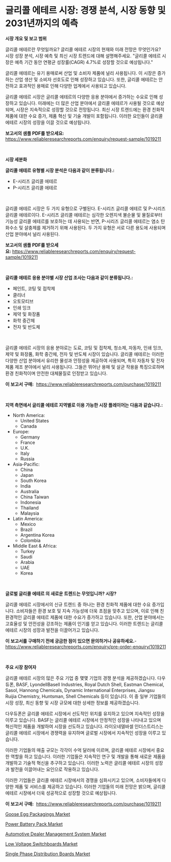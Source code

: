 <p><h1>글리콜 에테르 시장: 경쟁 분석, 시장 동향 및 2031년까지의 예측</h1></p><p><strong>시장 개요 및 보고 범위</strong></p>
<p><p>글리콜 에테르란 무엇일까요? 글리콜 에테르 시장의 현재와 미래 전망은 무엇인가요? 시장 성장 분석, 시장 예측 및 최신 시장 트렌드에 대해 설명해주세요. "글리콜 에테르 시장은 예측 기간 동안 연평균 성장률(CAGR) 4.7%로 성장할 것으로 예상됩니다." </p><p>글리콜 에테르는 유기 용매로써 산업 및 소비자 제품에 널리 사용됩니다. 이 시장은 증가하는 산업 생산 및 소비자 선호도로 인해 성장하고 있습니다. 또한, 글리콜 에테르는 안전하고 효과적인 용매로 인해 다양한 업계에서 사용되고 있습니다.</p><p>글리콜 에테르 시장은 글리콜 에테르의 다양한 응용 분야에서 증가하는 수요로 인해 성장하고 있습니다. 미래에는 더 많은 산업 분야에서 글리콜 에테르가 사용될 것으로 예상되며, 시장은 지속적으로 성장할 것으로 전망됩니다. 최신 시장 트렌드에는 환경 친화적 제품에 대한 수요 증가, 제품 혁신 및 기술 개발이 포함됩니다. 이러한 요인들이 글리콜 에테르 시장의 성장을 이끌 것으로 예상됩니다.</p></p>
<p><strong>보고서의 샘플 PDF를 받으세요:</strong> <a href="https://www.reliableresearchreports.com/enquiry/request-sample/1019211">https://www.reliableresearchreports.com/enquiry/request-sample/1019211</a></p>
<p>&nbsp;</p>
<p><strong>시장 세분화</strong></p>
<p><strong>글리콜 에테르 유형별 시장 분석은 다음과 같이 분류됩니다.:</strong></p>
<p><ul><li>E-시리즈 글리콜 에테르</li><li>P-시리즈 글리콜 에테르</li></ul></p>
<p>&nbsp;</p>
<p><p>글리콜 에테르 시장은 두 가지 유형으로 구별된다. E-시리즈 글리콜 에테르 및 P-시리즈 글리콜 에테르이다. E-시리즈 글리콜 에테르는 심각한 오렌지색 불순물 및 물질로부터 기능성 글리콜 에테르를 보호하는 데 사용되는 반면, P-시리즈 글리콜 에테르는 염소 탄화수소 및 살충제를 제거하기 위해 사용된다. 두 가지 유형은 서로 다른 용도에 사용되며 산업 분야에서 널리 사용된다.</p></p>
<p><strong>보고서의 샘플 PDF를 받으세요:</strong>&nbsp;<a href="https://www.reliableresearchreports.com/enquiry/request-sample/1019211">https://www.reliableresearchreports.com/enquiry/request-sample/1019211</a></p>
<p>&nbsp;</p>
<p><strong> 글리콜 에테르 응용 분야별 시장 산업 조사는 다음과 같이 분류됩니다.:</strong></p>
<p><ul><li>페인트, 코팅 및 접착제</li><li>클리너</li><li>오토모티브</li><li>인쇄 잉크</li><li>제약 및 화장품</li><li>화학 중간체</li><li>전자 및 반도체</li></ul></p>
<p>&nbsp;</p>
<p><p>글리콜 에테르 시장의 응용 분야로는 도료, 코팅 및 접착제, 청소제, 자동차, 인쇄 잉크, 제약 및 화장품, 화학 중간체, 전자 및 반도체 시장이 있습니다. 글리콜 에테르는 이러한 다양한 산업 분야에서 유리한 물성과 안정성을 제공하여 사용되며, 특히 자동차 및 전자 제품 제조 분야에서 널리 사용됩니다. 그들은 뛰어난 용매 및 살균 작용을 특징으로하며 환경 친화적이며 안전한 대체물질로 인정받고 있습니다.</p></p>
<p><strong>이 보고서 구매:</strong>&nbsp; <a href="https://www.reliableresearchreports.com/purchase/1019211">https://www.reliableresearchreports.com/purchase/1019211</a></p>
<p>&nbsp;</p>
<p><strong>지역 측면에서 글리콜 에테르 지역별로 이용 가능한 시장 플레이어는 다음과 같습니다.:</strong></p>
<p><ul>
    <li>
        North America:
        <ul>
            <li>United States</li>
            <li>Canada</li>
        </ul>
    </li>
    <li>
        Europe:
        <ul>
            <li>Germany</li>
            <li>France</li>
            <li>U.K.</li>
            <li>Italy</li>
            <li>Russia</li>
        </ul>
    </li>
    <li>
        Asia-Pacific:
        <ul>
            <li>China</li>
            <li>Japan</li>
            <li>South Korea</li>
            <li>India</li>
            <li>Australia</li>
            <li>China Taiwan</li>
            <li>Indonesia</li>
            <li>Thailand</li>
            <li>Malaysia</li>
        </ul>
    </li>
    <li>
        Latin America:
        <ul>
            <li>Mexico</li>
            <li>Brazil</li>
            <li>Argentina Korea</li>
            <li>Colombia</li>
        </ul>
    </li>
    <li>
        Middle East & Africa:
        <ul>
            <li>Turkey</li>
            <li>Saudi</li>
            <li>Arabia</li>
            <li>UAE</li>
            <li>Korea</li>
        </ul>
    </li>
    </ul></p>
<p>&nbsp;</p>
<p><strong>글로벌 글리콜 에테르 의 새로운 트렌드는 무엇입니까? 시장?</strong></p>
<p><p>글리콜 에테르 시장에서의 신규 트렌드 중 하나는 환경 친화적 제품에 대한 수요 증가입니다. 소비자들은 환경 보호 및 지속 가능성에 더욱 초점을 맞추고 있으며, 이로 인해 친환경적인 글리콜 에테르 제품에 대한 수요가 증가하고 있습니다. 또한, 산업 분야에서는 고효율성 및 안전성을 강조하는 제품이 인기를 얻고 있습니다. 이러한 트렌드는 글리콜 에테르 시장의 성장과 발전을 이끌어가고 있습니다.</p></p>
<p><strong>이 보고서를 구매하기 전에 궁금한 점이 있으면 문의하거나 공유하세요.</strong>- <a href="https://www.reliableresearchreports.com/enquiry/pre-order-enquiry/1019211">https://www.reliableresearchreports.com/enquiry/pre-order-enquiry/1019211</a></p>
<p>&nbsp;</p>
<p><strong>주요 시장 참여자</strong></p>
<p><p>글리콜 에테르 시장의 많은 주요 기업 중 몇몇 기업의 경쟁 분석을 제공하겠습니다. 다우듀폰, BASF, LyondellBasell Industries, Royal Dutch Shell, Eastman Chemical, Sasol, Hannong Chemicals, Dynamic International Enterprises, Jiangsu Ruijia Chemistry, Huntsman, Shell Chemicals 등이 있습니다. 이 중 일부 기업들의 시장 성장, 최신 동향 및 시장 규모에 대한 상세한 정보를 제공하겠습니다.</p><p>다우듀폰은 글리콜 에테르 시장에서 선도적인 위치를 유지하고 있으며 지속적인 성장을 이루고 있습니다. BASF는 글리콜 에테르 시장에서 안정적인 성장을 나타내고 있으며 혁신적인 제품을 개발하여 시장을 선도하고 있습니다. 라이오네델바셀 인더스트리스는 글리콜 에테르 시장에서 경쟁력을 유지하며 글로벌 시장에서 지속적인 성장을 이루고 있습니다.</p><p>이러한 기업들의 매출 규모는 각각이 수억 달러에 이르며, 글리콜 에테르 시장에서 중요한 역할을 하고 있습니다. 이러한 기업들은 지속적인 연구 및 개발을 통해 새로운 제품을 개발하고 기술적 혁신을 추구하고 있습니다. 이러한 노력은 글리콜 에테르 시장의 성장과 발전을 이끌어내는 요인으로 작용하고 있습니다.</p><p>이러한 기업들은 글리콜 에테르 시장에서의 경쟁을 심화시키고 있으며, 소비자들에게 다양한 제품 및 서비스를 제공하고 있습니다. 이러한 기업들의 미래 전망은 밝으며, 글리콜 에테르 시장에서 더욱 성공적으로 성장할 것으로 예상됩니다.</p></p>
<p><strong>이 보고서 구매:</strong>&nbsp;&nbsp;<a href="https://www.reliableresearchreports.com/purchase/1019211">https://www.reliableresearchreports.com/purchase/1019211</a></p>
<p><p><a href="https://full-wildebeest-80b.notion.site/Goose-Egg-Packagings-Market-A-Comprehensive-Report-of-its-Market-Share-Growth-Trends-2024-2031-24259fa35d8a43c3befa92c62e757efa">Goose Egg Packagings Market</a></p><p><a href="https://issuu.com/reportprime-2/docs/power-battery-pack-market-size-2030.pptx">Power Battery Pack Market</a></p><p><a href="https://pretty-mail-caf.notion.site/Automotive-Dealer-Management-System-Market-Research-Report-Reveals-The-Latest-Trends-And-Opportuniti-4eec66e3972f4644b6e3cf900a3692af">Automotive Dealer Management System Market</a></p><p><a href="https://view.publitas.com/reportprime-1/low-voltage-switchboards-market-research-report-the-key-to-successful-business-strategy-forecasted-for-period-from-2024-2031/">Low Voltage Switchboards Market</a></p><p><a href="https://view.publitas.com/reportprime-1/single-phase-distribution-boards-market-analysis-examines-its-scope-on-growth-opportunities-and-forecasted-trends-spanning-from-2024-to-2031/">Single Phase Distribution Boards Market</a></p></p>
